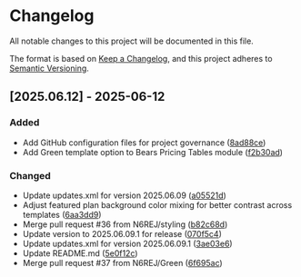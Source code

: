# Changelog

All notable changes to this project will be documented in this file.

The format is based on [Keep a Changelog](https://keepachangelog.com/en/1.0.0/),
and this project adheres to [Semantic Versioning](https://semver.org/spec/v2.0.0.html).

## [2025.06.12] - 2025-06-12

### Added

* Add GitHub configuration files for project governance ([8ad88ce](https://github.com/N6REJ/mod_bears_pricing_tables/commit/8ad88ce))
* Add Green template option to Bears Pricing Tables module ([f2b30ad](https://github.com/N6REJ/mod_bears_pricing_tables/commit/f2b30ad))

### Changed

* Update updates.xml for version 2025.06.09 ([a05521d](https://github.com/N6REJ/mod_bears_pricing_tables/commit/a05521d))
* Adjust featured plan background color mixing for better contrast across templates ([6aa3dd9](https://github.com/N6REJ/mod_bears_pricing_tables/commit/6aa3dd9))
* Merge pull request #36 from N6REJ/styling ([b82c68d](https://github.com/N6REJ/mod_bears_pricing_tables/commit/b82c68d))
* Update version to 2025.06.09.1 for release ([070f5c4](https://github.com/N6REJ/mod_bears_pricing_tables/commit/070f5c4))
* Update updates.xml for version 2025.06.09.1 ([3ae03e6](https://github.com/N6REJ/mod_bears_pricing_tables/commit/3ae03e6))
* Update README.md ([5e0f12c](https://github.com/N6REJ/mod_bears_pricing_tables/commit/5e0f12c))
* Merge pull request #37 from N6REJ/Green ([6f695ac](https://github.com/N6REJ/mod_bears_pricing_tables/commit/6f695ac))

